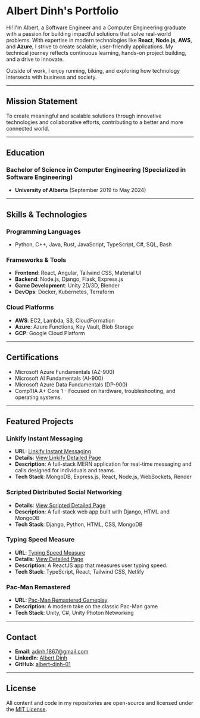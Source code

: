 # Albert Dinh's Portfolio

Hi! I'm Albert, a Software Engineer and a Computer Engineering graduate with a passion for building impactful solutions that solve real-world problems. With expertise in modern technologies like **React**, **Node.js**, **AWS**, and **Azure**, I strive to create scalable, user-friendly applications. My technical journey reflects continuous learning, hands-on project building, and a drive to innovate.

Outside of work, I enjoy running, biking, and exploring how technology intersects with business and society.

---

## Mission Statement

To create meaningful and scalable solutions through innovative technologies and collaborative efforts, contributing to a better and more connected world.

---

## Education

### Bachelor of Science in Computer Engineering (Specialized in Software Engineering)

- **University of Alberta** (September 2019 to May 2024)

---

## Skills & Technologies

### Programming Languages

- Python, C++, Java, Rust, JavaScript, TypeScript, C#, SQL, Bash

### Frameworks & Tools

- **Frontend**: React, Angular, Tailwind CSS, Material UI
- **Backend**: Node.js, Django, Flask, Express.js
- **Game Development**: Unity 2D/3D, Blender
- **DevOps**: Docker, Kubernetes, Terraform

### Cloud Platforms

- **AWS**: EC2, Lambda, S3, CloudFormation
- **Azure**: Azure Functions, Key Vault, Blob Storage
- **GCP**: Google Cloud Platform

---

## Certifications

- Microsoft Azure Fundamentals (AZ-900)
- Microsoft AI Fundamentals (AI-900)
- Microsoft Azure Data Fundamentals (DP-900)
- CompTIA A+ Core 1 - Focused on hardware, troubleshooting, and operating systems.

---

## Featured Projects

### Linkify Instant Messaging

- **URL**: [Linkify Instant Messaging](https://linkify-front-33uh.onrender.com/)
- **Details**: [View Linkify Detailed Page](#)
- **Description**: A full-stack MERN application for real-time messaging and calls designed for individuals and teams.
- **Tech Stack**: MongoDB, Express.js, React, Node.js, WebSockets, Render

### Scripted Distributed Social Networking

- **Details**: [View Scripted Detailed Page](#)
- **Description**: A full-stack web app built with Django, HTML and MongoDB
- **Tech Stack**: Django, Python, HTML, CSS, MongoDB

### Typing Speed Measure

- **URL**: [Typing Speed Measure](https://peaceful-muffin-0fc3d6.netlify.app/)
- **Details**: [View Detailed Page](https://github.com/albert-dinh-01/TypingTest)
- **Description**: A ReactJS app that measures user typing speed.
- **Tech Stack**: TypeScript, React, Tailwind CSS, Netlify

### Pac-Man Remastered

- **URL**: [Pac-Man Remastered Gameplay](https://docs.google.com/presentation/d/1WdvFVx0A8iM3CwuGCEXK2dJr6snJWucXzj0oMgZ4gss/edit#slide=id.p1)
- **Description**: A modern take on the classic Pac-Man game
- **Tech Stack**: Unity, C#, Unity Photon Networking

---

## Contact

- **Email**: [adinh.1867@gmail.com](mailto:adinh.1867@gmail.com)
- **LinkedIn**: [Albert Dinh](https://www.linkedin.com/in/albert-dinh-01)
- **GitHub**: [albert-dinh-01](https://github.com/albert-dinh-01/)

---

## License

All content and code in my repositories are open-source and licensed under the [MIT License](https://opensource.org/licenses/MIT).
